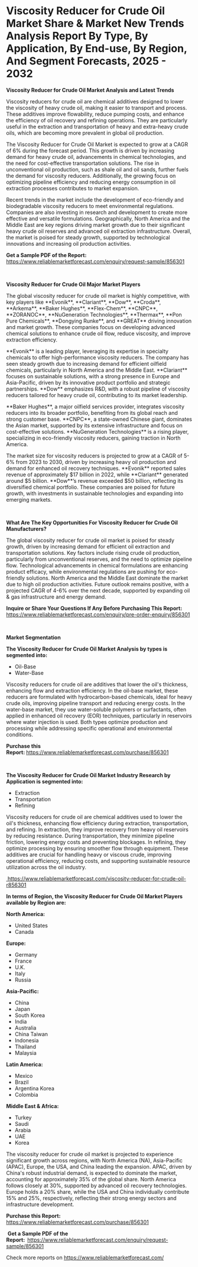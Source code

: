 <p><h1>Viscosity Reducer for Crude Oil Market Share & Market New Trends Analysis Report By Type, By Application, By End-use, By Region, And Segment Forecasts, 2025 - 2032</h1></p><p><strong>Viscosity Reducer for Crude Oil Market Analysis and Latest Trends</strong></p>
<p><p>Viscosity reducers for crude oil are chemical additives designed to lower the viscosity of heavy crude oil, making it easier to transport and process. These additives improve flowability, reduce pumping costs, and enhance the efficiency of oil recovery and refining operations. They are particularly useful in the extraction and transportation of heavy and extra-heavy crude oils, which are becoming more prevalent in global oil production.</p><p>The Viscosity Reducer for Crude Oil Market is expected to grow at a CAGR of 6% during the forecast period. This growth is driven by increasing demand for heavy crude oil, advancements in chemical technologies, and the need for cost-effective transportation solutions. The rise in unconventional oil production, such as shale oil and oil sands, further fuels the demand for viscosity reducers. Additionally, the growing focus on optimizing pipeline efficiency and reducing energy consumption in oil extraction processes contributes to market expansion.</p><p>Recent trends in the market include the development of eco-friendly and biodegradable viscosity reducers to meet environmental regulations. Companies are also investing in research and development to create more effective and versatile formulations. Geographically, North America and the Middle East are key regions driving market growth due to their significant heavy crude oil reserves and advanced oil extraction infrastructure. Overall, the market is poised for steady growth, supported by technological innovations and increasing oil production activities.</p></p>
<p><strong>Get a Sample PDF of the Report:&nbsp;</strong> <a href="https://www.reliablemarketforecast.com/enquiry/request-sample/856301?utm_campaign=1167&utm_medium=2&utm_source=Github&utm_content=ia&utm_term=25012025&utm_id=viscosity-reducer-for-crude-oil">https://www.reliablemarketforecast.com/enquiry/request-sample/856301</a></p>
<p>&nbsp;</p>
<p><strong>Viscosity Reducer for Crude Oil Major Market Players</strong></p>
<p><p>The global viscosity reducer for crude oil market is highly competitive, with key players like **Evonik**, **Clariant**, **Dow**, **Croda**, **Arkema**, **Baker Hughes**, **Flex-Chem**, **CNPC**, **ZORANOC**, **NuGeneration Technologies**, **Thermax**, **Pon Pure Chemicals**, **Dongying Runke**, and **GREAT** driving innovation and market growth. These companies focus on developing advanced chemical solutions to enhance crude oil flow, reduce viscosity, and improve extraction efficiency.</p><p>**Evonik** is a leading player, leveraging its expertise in specialty chemicals to offer high-performance viscosity reducers. The company has seen steady growth due to increasing demand for efficient oilfield chemicals, particularly in North America and the Middle East. **Clariant** focuses on sustainable solutions, with a strong presence in Europe and Asia-Pacific, driven by its innovative product portfolio and strategic partnerships. **Dow** emphasizes R&D, with a robust pipeline of viscosity reducers tailored for heavy crude oil, contributing to its market leadership.</p><p>**Baker Hughes**, a major oilfield services provider, integrates viscosity reducers into its broader portfolio, benefiting from its global reach and strong customer base. **CNPC**, a state-owned Chinese giant, dominates the Asian market, supported by its extensive infrastructure and focus on cost-effective solutions. **NuGeneration Technologies** is a rising player, specializing in eco-friendly viscosity reducers, gaining traction in North America.</p><p>The market size for viscosity reducers is projected to grow at a CAGR of 5-6% from 2023 to 2030, driven by increasing heavy oil production and demand for enhanced oil recovery techniques. **Evonik** reported sales revenue of approximately $17 billion in 2022, while **Clariant** generated around $5 billion. **Dow**’s revenue exceeded $50 billion, reflecting its diversified chemical portfolio. These companies are poised for future growth, with investments in sustainable technologies and expanding into emerging markets.</p></p>
<p>&nbsp;</p>
<p><strong>What Are The Key Opportunities For Viscosity Reducer for Crude Oil Manufacturers?</strong></p>
<p><p>The global viscosity reducer for crude oil market is poised for steady growth, driven by increasing demand for efficient oil extraction and transportation solutions. Key factors include rising crude oil production, particularly from unconventional reserves, and the need to optimize pipeline flow. Technological advancements in chemical formulations are enhancing product efficacy, while environmental regulations are pushing for eco-friendly solutions. North America and the Middle East dominate the market due to high oil production activities. Future outlook remains positive, with a projected CAGR of 4-6% over the next decade, supported by expanding oil & gas infrastructure and energy demand.</p></p>
<p><strong>Inquire or Share Your Questions If Any Before Purchasing This Report:</strong> <a href="https://www.reliablemarketforecast.com/enquiry/pre-order-enquiry/856301?utm_campaign=1167&utm_medium=2&utm_source=Github&utm_content=ia&utm_term=25012025&utm_id=viscosity-reducer-for-crude-oil">https://www.reliablemarketforecast.com/enquiry/pre-order-enquiry/856301</a></p>
<p>&nbsp;</p>
<p><strong>Market Segmentation</strong></p>
<p><strong>The Viscosity Reducer for Crude Oil Market Analysis by types is segmented into:</strong></p>
<p><ul><li>Oil-Base</li><li>Water-Base</li></ul></p>
<p><p>Viscosity reducers for crude oil are additives that lower the oil's thickness, enhancing flow and extraction efficiency. In the oil-base market, these reducers are formulated with hydrocarbon-based chemicals, ideal for heavy crude oils, improving pipeline transport and reducing energy costs. In the water-base market, they use water-soluble polymers or surfactants, often applied in enhanced oil recovery (EOR) techniques, particularly in reservoirs where water injection is used. Both types optimize production and processing while addressing specific operational and environmental conditions.</p></p>
<p><strong>Purchase this Report:&nbsp;</strong><a href="https://www.reliablemarketforecast.com/purchase/856301?utm_campaign=1167&utm_medium=2&utm_source=Github&utm_content=ia&utm_term=25012025&utm_id=viscosity-reducer-for-crude-oil">https://www.reliablemarketforecast.com/purchase/856301</a></p>
<p>&nbsp;</p>
<p><strong>The Viscosity Reducer for Crude Oil Market Industry Research by Application is segmented into:</strong></p>
<p><ul><li>Extraction</li><li>Transportation</li><li>Refining</li></ul></p>
<p><p>Viscosity reducers for crude oil are chemical additives used to lower the oil's thickness, enhancing flow efficiency during extraction, transportation, and refining. In extraction, they improve recovery from heavy oil reservoirs by reducing resistance. During transportation, they minimize pipeline friction, lowering energy costs and preventing blockages. In refining, they optimize processing by ensuring smoother flow through equipment. These additives are crucial for handling heavy or viscous crude, improving operational efficiency, reducing costs, and supporting sustainable resource utilization across the oil industry.</p></p>
<p><a href="https://www.reliablemarketforecast.com/viscosity-reducer-for-crude-oil-r856301?utm_campaign=1167&utm_medium=2&utm_source=Github&utm_content=ia&utm_term=25012025&utm_id=viscosity-reducer-for-crude-oil">&nbsp;https://www.reliablemarketforecast.com/viscosity-reducer-for-crude-oil-r856301</a></p>
<p><strong>In terms of Region, the Viscosity Reducer for Crude Oil Market Players available by Region are:</strong></p>
<p>
    <p> <strong> North America: </strong>
        <ul>
            <li>United States</li>
            <li>Canada</li>
        </ul>
        </p> 
    <p> <strong> Europe: </strong>
        <ul>
            <li>Germany</li>
            <li>France</li>
            <li>U.K.</li>
            <li>Italy</li>
            <li>Russia</li>
        </ul>
        </p> 
    <p> <strong> Asia-Pacific: </strong>
        <ul>
            <li>China</li>
            <li>Japan</li>
            <li>South Korea</li>
            <li>India</li>
            <li>Australia</li>
            <li>China Taiwan</li>
            <li>Indonesia</li>
            <li>Thailand</li>
            <li>Malaysia</li>
        </ul>
        </p> 
    <p> <strong> Latin America: </strong>
        <ul>
            <li>Mexico</li>
            <li>Brazil</li>
            <li>Argentina Korea</li>
            <li>Colombia</li>
        </ul>
        </p> 
    <p> <strong> Middle East & Africa: </strong>
        <ul>
            <li>Turkey</li>
            <li>Saudi</li>
            <li>Arabia</li>
            <li>UAE</li>
            <li>Korea</li>
        </ul>
    </p>
    </p>
<p><p>The viscosity reducer for crude oil market is projected to experience significant growth across regions, with North America (NA), Asia-Pacific (APAC), Europe, the USA, and China leading the expansion. APAC, driven by China's robust industrial demand, is expected to dominate the market, accounting for approximately 35% of the global share. North America follows closely at 30%, supported by advanced oil recovery technologies. Europe holds a 20% share, while the USA and China individually contribute 15% and 25%, respectively, reflecting their strong energy sectors and infrastructure development.</p></p>
<p><strong>Purchase this Report: </strong><a href="https://www.reliablemarketforecast.com/purchase/856301?utm_campaign=1167&utm_medium=2&utm_source=Github&utm_content=ia&utm_term=25012025&utm_id=viscosity-reducer-for-crude-oil">https://www.reliablemarketforecast.com/purchase/856301</a></p>
<p>&nbsp;<strong>Get a Sample PDF of the Report:&nbsp;&nbsp;</strong><a href="https://www.reliablemarketforecast.com/enquiry/request-sample/856301?utm_campaign=1167&utm_medium=2&utm_source=Github&utm_content=ia&utm_term=25012025&utm_id=viscosity-reducer-for-crude-oil">https://www.reliablemarketforecast.com/enquiry/request-sample/856301</a></p>
<p><strong></strong></p>
<p>Check more reports on <a href="https://www.reliablemarketforecast.com/?utm_campaign=1167&utm_medium=2&utm_source=Github&utm_content=ia&utm_term=25012025&utm_id=viscosity-reducer-for-crude-oil">https://www.reliablemarketforecast.com/</a></p>